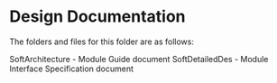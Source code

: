 # Design Documentation

The folders and files for this folder are as follows:

SoftArchitecture - Module Guide document
SoftDetailedDes - Module Interface Specification document

